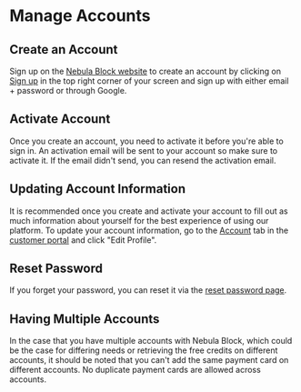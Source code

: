 # Manage Accounts

## Create an Account

Sign up on the [Nebula Block website](https://nebulablock.com/) to create an account by clicking on [Sign up](https://nebulablock.com/register)
in the top right corner of your screen and sign up with either email + password or through Google.

## Activate Account

Once you create an account, you need to activate it before you're able to sign in. An activation email will be sent to your account
so make sure to activate it. If the email didn't send, you can resend the activation email.

## Updating Account Information

It is recommended once you create and activate your account to fill out as much information about yourself
for the best experience of using our platform. To update your account information, go to the [Account](https://nebulablock.com/profile)
tab in the [customer portal](https://nebulablock.com/home) and click "Edit Profile".

## Reset Password

If you forget your password, you can reset it via the [reset password page](https://nebulablock.com/forgot).

## Having Multiple Accounts

In the case that you have multiple accounts with Nebula Block, which could be the case for differing needs
or retrieving the free credits on different accounts, it should be noted that you can't add the same payment
card on different accounts. No duplicate payment cards are allowed across accounts.
